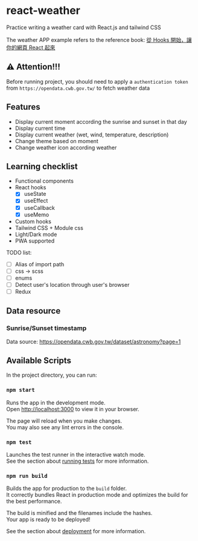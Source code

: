 # react-weather

Practice writing a weather card with React.js and tailwind CSS

The weather APP example refers to the reference book: [從 Hooks 開始，讓你的網頁 React 起來](https://ithelp.ithome.com.tw/articles/10222662)

## :warning: Attention!!!
Before running project, you should need to apply a `authentication token` from `https://opendata.cwb.gov.tw/` to fetch weather data
 
## Features

* Display current moment according the sunrise and sunset in that day
* Display current time
* Display current weather (wet, wind, temperature, description)
* Change theme based on moment
* Change weather icon according weather

## Learning checklist
- Functional components
- React hooks
  - [x] useState
  - [x] useEffect
  - [x] useCallback
  - [x] useMemo
- Custom hooks
- Tailwind CSS + Module css
- Light/Dark mode
- PWA supported

TODO list:
- [ ] Alias of import path
- [ ] css -> scss
- [ ] enums
- [ ] Detect user's location through user's browser
- [ ] Redux

## Data resource

### Sunrise/Sunset timestamp
Data source: https://opendata.cwb.gov.tw/dataset/astronomy?page=1

## Available Scripts

In the project directory, you can run:

### `npm start`

Runs the app in the development mode.\
Open [http://localhost:3000](http://localhost:3000) to view it in your browser.

The page will reload when you make changes.\
You may also see any lint errors in the console.

### `npm test`

Launches the test runner in the interactive watch mode.\
See the section about [running tests](https://facebook.github.io/create-react-app/docs/running-tests) for more information.

### `npm run build`

Builds the app for production to the `build` folder.\
It correctly bundles React in production mode and optimizes the build for the best performance.

The build is minified and the filenames include the hashes.\
Your app is ready to be deployed!

See the section about [deployment](https://facebook.github.io/create-react-app/docs/deployment) for more information.

